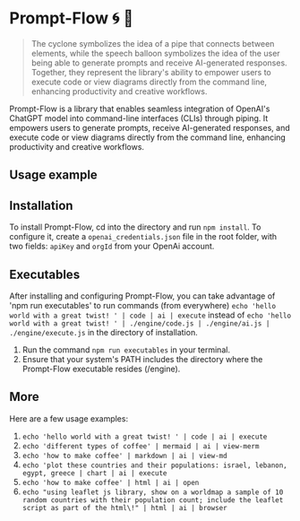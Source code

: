 # Prompt-Flow 🌀 💬 
 > The cyclone symbolizes the idea of a pipe that connects between elements, while the speech balloon symbolizes the idea of the user being able to generate prompts and receive AI-generated responses. 
 Together, they represent the library's ability to empower users to execute code or view diagrams directly
 from the command line, enhancing productivity and creative workflows.

Prompt-Flow is a library that enables seamless integration of OpenAI's ChatGPT model into command-line interfaces (CLIs) through piping. It empowers users to generate prompts, receive AI-generated responses, and execute code or view diagrams directly from the command line, enhancing productivity and creative workflows.

## Usage example

## Installation 
To install Prompt-Flow, cd into the directory and run `npm install`. To configure it, create a `openai_credentials.json` file in the root folder, with two fields: `apiKey` and `orgId` from your OpenAi account.

## Executables
After installing and configuring Prompt-Flow, you can take advantage of 'npm run executables' to run commands (from everywhere)
 `echo 'hello world with a great twist! ' | code | ai | execute` 
instead of 
`echo 'hello world with a great twist! ' | ./engine/code.js | ./engine/ai.js | ./engine/execute.js`
in the directory of installation.

1. Run the command `npm run executables` in your terminal.
2. Ensure that your system's PATH includes the directory where the Prompt-Flow executable resides (/engine).

## More  
Here are a few usage examples: 
1. `echo 'hello world with a great twist! ' | code | ai | execute` 
2. `echo 'different types of coffee' | mermaid | ai | view-merm` 
3. `echo 'how to make coffee' | markdown | ai | view-md` 
4. `echo 'plot these countries and their populations: israel, lebanon, egypt, greece | chart | ai | execute`
5. `echo 'how to make coffee' | html | ai | open` 
6. `echo "using leaflet js library, show on a worldmap a sample of 10 random countries with their population count; include the leaflet script as part of the html\!" | html | ai | browser`